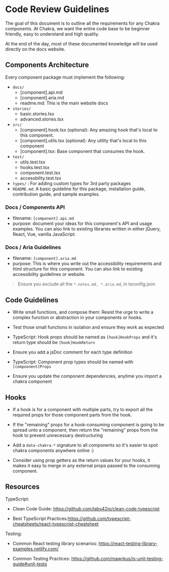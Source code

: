 # Code Review Guidelines

The goal of this document is to outline all the requirements for any Chakra
components. At Chakra, we want the entire code base to be beginner friendly,
easy to understand and high quality.

At the end of the day, most of these documented knowledge will be used directly
on the docs website.

## Components Architecture

Every component package must implement the following:

- `docs/`
  - [component].api.md
  - [component].aria.md
  - readme.md: This is the main website docs
- `stories/`
  - basic.stories.tsx
  - advanced.stories.tsx
- `src/`
  - [component].hook.tsx (optional): Any amazing hook that's local to this
    component.
  - [component].utils.tsx (optional): Any utility that's local to this component
  - [component].tsx: Base component that consumes the hook.
- `test/`
  - utils.test.tsx
  - hooks.test.tsx
  - component.test.tsx
  - accessbility.test.tsx
- `types/` : For adding custom types for 3rd party packages
- `README.md`: A basic guideline for this package, installation guide,
  contribution guide, and sample examples.

### Docs / Components API

- filename: `[component].api.md`
- purpose: document your ideas for this component's API and usage examples. You
  can also link to existing libraries written in either jQuery, React, Vue,
  vanilla JavaScript.

### Docs / Aria Guidelines

- filename: `[component].aria.md`
- purpose: This is where you write out the accessibility requirements and html
  structure for this component. You can also link to existing accessibility
  guidelines or website.

> Ensure you exclude all the `*.notes.md, *.aria.md`, in tsconfig.json

## Code Guidelines

- Write small functions, and compose them: Resist the urge to write a complex
  function or abstraction in your components or hooks.

- Test those small functions in isolation and ensure they work as expected

- TypeScript: Hook props should be named as `[hook]HookProps` and it's return
  type should be `[hook]HookReturn`

- Ensure you add a jsDoc comment for each type definition

- TypeScript: Component prop types should be named with `[compoonent]Props`

- Ensure you update the component dependencies, anytime you import a chakra
  component

## Hooks

- If a hook is for a component with multiple parts, try to export all the
  required props for those component parts from the hook.

- If the "remaining" props for a hook-consuming component is going to be spread
  unto a component, then return the "remaining" props from the hook to prevent
  unnecessary destructuring

- Add a `data-chakra-*` signature to all components so it's easier to spot
  chakra components anywhere online :)

- Consider using prop getters as the return values for your hooks, it makes it
  easy to merge in any external props passed to the consuming component.

## Resources

TypeScript:

- Clean Code Guide: https://github.com/labs42io/clean-code-typescript

- Best TypeScript
  Practices:https://github.com/typescript-cheatsheets/react-typescript-cheatsheet

Testing:

- Common React testing library scenarios:
  https://react-testing-library-examples.netlify.com/

- Common Testing Practices:
  https://github.com/mawrkus/js-unit-testing-guide#unit-tests
